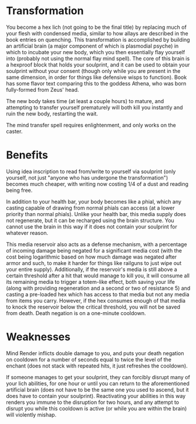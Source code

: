 # Transformation

You become a hex lich (not going to be the final title) by replacing much of your flesh with condensed media, similar to how allays are described in the book entries on quenching. This transformation is accomplished by building an artificial brain (a major component of which is plasmodial psyche) in which to incubate your new body, which you then essentially flay yourself into (probably not using the normal flay mind spell). The core of this brain is a hexproof block that holds your soulprint, and it can be used to obtain your soulprint without your consent (though only while you are present in the same dimension, in order for things like defensive wisps to function). Book has some flavor text comparing this to the goddess Athena, who was born fully-formed from Zeus' head.

The new body takes time (at least a couple hours) to mature, and attempting to transfer yourself prematurely will both kill you instantly and ruin the new body, restarting the wait.

The mind transfer spell requires enlightenment, and only works on the caster.

# Benefits

Using idea inscription to read from/write to yourself via soulprint (only yourself, not just "anyone who has undergone the transformation") becomes much cheaper, with writing now costing 1/4 of a dust and reading being free. 

In addition to your health bar, your body becomes like a phial, which any casting capable of drawing from normal phials can access (at a lower priority than normal phials). Unlike your health bar, this media supply does not regenerate, but it can be recharged using the brain structure. You cannot use the brain in this way if it does not contain your soulprint for whatever reason.

This media reservoir also acts as a defense mechanism, with a percentage of incoming damage being negated for a significant media cost (with the cost being logarithmic based on how much damage was negated after armor and such, to make it harder for things like railguns to just wipe out your entire supply). Additionally, if the reservoir's media is still above a certain threshold after a hit that would manage to kill you, it will consume all its remaining media to trigger a totem-like effect, both saving your life (along with providing regeneration and a second or two of resistance 5) and casting a pre-loaded hex which has access to that media but not any media from items you carry. However, if the hex consumes enough of that media to knock the reservoir below the critical threshold, you will not be saved from death. Death negation is on a one-minute cooldown.

# Weaknesses

Mind Render inflicts double damage to you, and puts your death negation on cooldown for a number of seconds equal to twice the level of the enchant (does not stack with repeated hits, it just refreshes the cooldown).

If someone manages to get your soulprint, they can forcibly disrupt many of your lich abilities, for one hour or until you can return to the aforementioned artificial brain (does not have to be the same one you used to ascend, but it does have to contain your soulprint). Reactivating your abilities in this way renders you immune to the disruption for two hours, and any attempt to disrupt you while this cooldown is active (or while you are within the brain) will violently mishap.
